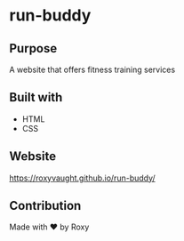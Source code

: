 # run-buddy

## Purpose 
A website that offers fitness training services 

## Built with 
* HTML
* CSS

## Website 
https://roxyvaught.github.io/run-buddy/

## Contribution
Made with ❤️ by Roxy

